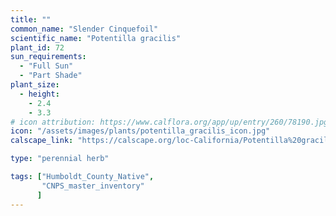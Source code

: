 ```yaml
---
title: ""
common_name: "Slender Cinquefoil"
scientific_name: "Potentilla gracilis"
plant_id: 72
sun_requirements:
  - "Full Sun"
  - "Part Shade"
plant_size:
  - height: 
    - 2.4
    - 3.3
# icon attribution: https://www.calflora.org/app/up/entry/260/78190.jpg
icon: "/assets/images/plants/potentilla_gracilis_icon.jpg"
calscape_link: "https://calscape.org/loc-California/Potentilla%20gracilis(%20)"

type: "perennial herb"

tags: ["Humboldt_County_Native",
       "CNPS_master_inventory"
      ]
---
```



